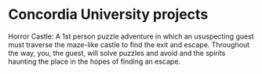 # Concordia University projects

Horror Castle: A 1st person puzzle adventure in which an ususpecting guest must traverse the maze-like castle to find the exit and escape. Throughout the way, you, the guest, will solve puzzles and avoid and the spirits haunting the place in the hopes of finding an escape.
